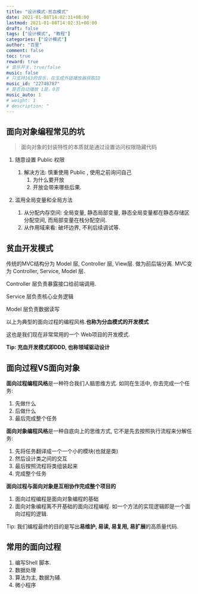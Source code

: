 ```yaml
---
title: "设计模式-贫血模式"
date: 2021-01-08T14:02:31+08:00
lastmod: 2021-01-08T14:02:31+08:00
draft: false
tags: ["设计模式", "教程"]
categories: ["设计模式"]
author: "百里"
comment: false
toc: true
reward: true
# 音乐开关，true/false
music: false
# 只支持163的音乐，在生成外链播放器获取ID
music_id: "22748787"
# 是否自动播放 1是，0否
music_auto: 1
# weight: 1
# description: "
---
```


## 面向对象编程常见的坑

> 面向对象的封装特性的本质就是通过设置访问权限隐藏代码

1. 随意设置 Public 权限

   1. 解决方法: 慎重使用 Public , 使用之前询问自己
      1. 为什么要开放
      2. 开放会带来哪些后果.

2. 滥用全局变量和全局方法

   1. 从分配内存空间:  全局变量, 静态局部变量, 静态全局变量都在静态存储区分配空间, 而局部变量在栈分配空间.
   2. 从作用域来看: 破坏边界, 不利后续调试等. 

   

## 贫血开发模式

传统的MVC结构分为 Model 层, Controller 层, View层. 做为前后端分离. MVC变为 Controller, Service, Model 层.

Controller 层负责暴露接口给前端调用.

Service 层负责核心业务逻辑

Model 层负责数据读写

以上为典型的面向过程的编程风格.**也称为分血模式的开发模式**

这也是我们现在非常常用的一个 Web项目的开发模式.

**Tip: 充血开发模式即DDD, 也称领域驱动设计** 

## 面向过程VS面向对象

**面向过程编程风格**是一种符合我们人脑思维方式. 如同在生活中, 你去完成一个任务: 

1. 先做什么
2. 后做什么
3. 最后完成整个任务

**面向对象编程风格**是一种自底向上的思维方式, 它不是先去按照执行流程来分解任务:

1. 先将任务翻译成一个一个小的模块(也就是类)
2. 然后设计类之间的交互
3. 最后按照流程将类组装起来
4. 完成整个任务

**面向过程与面向对象是互相协作完成整个项目的**

1. 面向过程编程是面向对象编程的基础
2. 面向对象编程离不开基础的面向过程编程. 如一个方法的实现逻辑即是一个面向过程的逻辑.

Tip: 我们编程最终的目的是写出**易维护, 易读, 易复用, 易扩展**的高质量代码.



## 常用的面向过程

1. 编写Shell 脚本. 
2. 数据处理
3. 算法为主, 数据为辅.
4. 微小程序